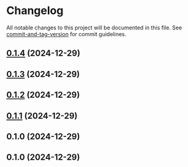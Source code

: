 # Changelog

All notable changes to this project will be documented in this file. See [commit-and-tag-version](https://github.com/absolute-version/commit-and-tag-version) for commit guidelines.

## [0.1.4](https://github.com/MaxCodeflow/Codeflow/compare/v0.1.3...v0.1.4) (2024-12-29)

## [0.1.3](https://github.com/MaxCodeflow/Codeflow/compare/v0.1.1...v0.1.3) (2024-12-29)

## [0.1.2](https://github.com/MaxCodeflow/Codeflow/compare/v0.1.1...v0.1.2) (2024-12-29)

## [0.1.1](https://github.com/MaxCodeflow/Codeflow/compare/v0.1.0...v0.1.1) (2024-12-29)

## 0.1.0 (2024-12-29)

## 0.1.0 (2024-12-29)
